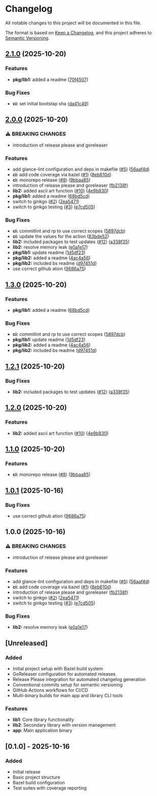 # Changelog

All notable changes to this project will be documented in this file.

The format is based on [Keep a Changelog](https://keepachangelog.com/en/1.0.0/),
and this project adheres to [Semantic Versioning](https://semver.org/spec/v2.0.0.html).

## [2.1.0](https://github.com/omargallob/mono-repo-release/compare/v2.0.0...v2.1.0) (2025-10-20)


### Features

* **pkg/lib1:** added a readme ([70f4507](https://github.com/omargallob/mono-repo-release/commit/70f450715193e72819803cc6c6534bb032313544))


### Bug Fixes

* **ci:** set initial bootstap sha ([da41c49](https://github.com/omargallob/mono-repo-release/commit/da41c49158afc5f1d28c307d7fb703f105e8d3e5))

## [2.0.0](https://github.com/omargallob/mono-repo-release/compare/v1.3.0...v2.0.0) (2025-10-20)


### ⚠ BREAKING CHANGES

* introduction of release please and goreleaser

### Features

* add glance-lint configuration and deps in makefile ([#5](https://github.com/omargallob/mono-repo-release/issues/5)) ([56aaf4d](https://github.com/omargallob/mono-repo-release/commit/56aaf4d27dba91cbd2ec194af78d0dc1b61edbd7))
* **ci:** add code coverage via bazel ([#1](https://github.com/omargallob/mono-repo-release/issues/1)) ([8eb610d](https://github.com/omargallob/mono-repo-release/commit/8eb610df15465aee3e89605590bd60508dc2ab76))
* **ci:** monorepo release ([#8](https://github.com/omargallob/mono-repo-release/issues/8)) ([9bbaa85](https://github.com/omargallob/mono-repo-release/commit/9bbaa85e58e46730c6f9c28861bace5a5a956f38))
* introduction of release please and goreleaser ([fb2138f](https://github.com/omargallob/mono-repo-release/commit/fb2138f7105ea3f9dfc90213028080c198025f8e))
* **lib2:** added ascii art function ([#10](https://github.com/omargallob/mono-repo-release/issues/10)) ([4e9b830](https://github.com/omargallob/mono-repo-release/commit/4e9b830309c68089729fa43fc9f3b5514da65d4b))
* **pkg/lib1:** added a readme ([68bd5cd](https://github.com/omargallob/mono-repo-release/commit/68bd5cd98a6267b65e411bfd2a03ddf75e7d694e))
* switch to ginkgo ([#2](https://github.com/omargallob/mono-repo-release/issues/2)) ([2ea5471](https://github.com/omargallob/mono-repo-release/commit/2ea54717ad7e0486ad4dc82c68742f32c5fc56c0))
* switch to ginkgo testing ([#3](https://github.com/omargallob/mono-repo-release/issues/3)) ([e7cd505](https://github.com/omargallob/mono-repo-release/commit/e7cd505f149eab21dd5a7255790d93d2dcd8f981))


### Bug Fixes

* **ci:** commitlint and rp to use correct scopes ([5897dcb](https://github.com/omargallob/mono-repo-release/commit/5897dcbfd4c3f759baff9bb2c08c5ed3f0254296))
* **ci:** update the values for the action ([83bde52](https://github.com/omargallob/mono-repo-release/commit/83bde526641e36513f7596b84a10ca33dea6c416))
* **lib2:** included packages to test updates ([#12](https://github.com/omargallob/mono-repo-release/issues/12)) ([a338f35](https://github.com/omargallob/mono-repo-release/commit/a338f35ad96eb07b24f009403b2ebfc33c21dbd8))
* **lib2:** resolve memory leak ([e0a1e17](https://github.com/omargallob/mono-repo-release/commit/e0a1e17e8e980fa1a1b6242af89a6c6e7f187ccb))
* **pkg/lib1:** update readme ([1d5df23](https://github.com/omargallob/mono-repo-release/commit/1d5df234fc2f4d3071fe8df793544cacafea01f1))
* **pkg/lib2:** added a readme ([4ac4a56](https://github.com/omargallob/mono-repo-release/commit/4ac4a563c2b5f9491b6a8edf54ee79ff04e526c9))
* **pkg/lib2:** included bs readme ([d97451d](https://github.com/omargallob/mono-repo-release/commit/d97451db7fe503d040e530311101029e9dde2fe6))
* use correct github ation ([9686a75](https://github.com/omargallob/mono-repo-release/commit/9686a75bbc1e7bbe833fd32db2419d2f4e4f5ced))

## [1.3.0](https://github.com/omargallob/mono-repo-release/compare/v1.2.1...v1.3.0) (2025-10-20)


### Features

* **pkg/lib1:** added a readme ([68bd5cd](https://github.com/omargallob/mono-repo-release/commit/68bd5cd98a6267b65e411bfd2a03ddf75e7d694e))


### Bug Fixes

* **ci:** commitlint and rp to use correct scopes ([5897dcb](https://github.com/omargallob/mono-repo-release/commit/5897dcbfd4c3f759baff9bb2c08c5ed3f0254296))
* **pkg/lib1:** update readme ([1d5df23](https://github.com/omargallob/mono-repo-release/commit/1d5df234fc2f4d3071fe8df793544cacafea01f1))
* **pkg/lib2:** added a readme ([4ac4a56](https://github.com/omargallob/mono-repo-release/commit/4ac4a563c2b5f9491b6a8edf54ee79ff04e526c9))
* **pkg/lib2:** included bs readme ([d97451d](https://github.com/omargallob/mono-repo-release/commit/d97451db7fe503d040e530311101029e9dde2fe6))

## [1.2.1](https://github.com/omargallob/mono-repo-release/compare/v1.2.0...v1.2.1) (2025-10-20)


### Bug Fixes

* **lib2:** included packages to test updates ([#12](https://github.com/omargallob/mono-repo-release/issues/12)) ([a338f35](https://github.com/omargallob/mono-repo-release/commit/a338f35ad96eb07b24f009403b2ebfc33c21dbd8))

## [1.2.0](https://github.com/omargallob/mono-repo-release/compare/v1.1.0...v1.2.0) (2025-10-20)


### Features

* **lib2:** added ascii art function ([#10](https://github.com/omargallob/mono-repo-release/issues/10)) ([4e9b830](https://github.com/omargallob/mono-repo-release/commit/4e9b830309c68089729fa43fc9f3b5514da65d4b))

## [1.1.0](https://github.com/omargallob/mono-repo-release/compare/v1.0.1...v1.1.0) (2025-10-20)


### Features

* **ci:** monorepo release ([#8](https://github.com/omargallob/mono-repo-release/issues/8)) ([9bbaa85](https://github.com/omargallob/mono-repo-release/commit/9bbaa85e58e46730c6f9c28861bace5a5a956f38))

## [1.0.1](https://github.com/omargallob/mono-repo-release/compare/v1.0.0...v1.0.1) (2025-10-16)


### Bug Fixes

* use correct github ation ([9686a75](https://github.com/omargallob/mono-repo-release/commit/9686a75bbc1e7bbe833fd32db2419d2f4e4f5ced))

## 1.0.0 (2025-10-16)


### ⚠ BREAKING CHANGES

* introduction of release please and goreleaser

### Features

* add glance-lint configuration and deps in makefile ([#5](https://github.com/omargallob/mono-repo-release/issues/5)) ([56aaf4d](https://github.com/omargallob/mono-repo-release/commit/56aaf4d27dba91cbd2ec194af78d0dc1b61edbd7))
* **ci:** add code coverage via bazel ([#1](https://github.com/omargallob/mono-repo-release/issues/1)) ([8eb610d](https://github.com/omargallob/mono-repo-release/commit/8eb610df15465aee3e89605590bd60508dc2ab76))
* introduction of release please and goreleaser ([fb2138f](https://github.com/omargallob/mono-repo-release/commit/fb2138f7105ea3f9dfc90213028080c198025f8e))
* switch to ginkgo ([#2](https://github.com/omargallob/mono-repo-release/issues/2)) ([2ea5471](https://github.com/omargallob/mono-repo-release/commit/2ea54717ad7e0486ad4dc82c68742f32c5fc56c0))
* switch to ginkgo testing ([#3](https://github.com/omargallob/mono-repo-release/issues/3)) ([e7cd505](https://github.com/omargallob/mono-repo-release/commit/e7cd505f149eab21dd5a7255790d93d2dcd8f981))


### Bug Fixes

* **lib2:** resolve memory leak ([e0a1e17](https://github.com/omargallob/mono-repo-release/commit/e0a1e17e8e980fa1a1b6242af89a6c6e7f187ccb))

## [Unreleased]

### Added
- Initial project setup with Bazel build system
- GoReleaser configuration for automated releases
- Release Please integration for automated changelog generation
- Conventional commits setup for semantic versioning
- GitHub Actions workflows for CI/CD
- Multi-binary builds for main app and library CLI tools

### Features
- **lib1**: Core library functionality
- **lib2**: Secondary library with version management
- **app**: Main application binary

## [0.1.0] - 2025-10-16

### Added
- Initial release
- Basic project structure
- Bazel build configuration
- Test suites with coverage reporting
